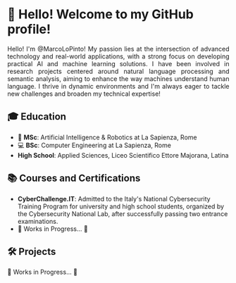 # 👋 Hello! Welcome to my GitHub profile!

<p align="justify">
Hello! I'm @MarcoLoPinto! My passion lies at the intersection of advanced technology and real-world applications, with a strong focus on developing practical AI and machine learning solutions. I have been involved in research projects centered around natural language processing and semantic analysis, aiming to enhance the way machines understand human language. I thrive in dynamic environments and I'm always eager to tackle new challenges and broaden my technical expertise!
</p>

## 🎓 Education
- 🤖 **MSc**: Artificial Intelligence & Robotics at La Sapienza, Rome
- 💻 **BSc**: Computer Engineering at La Sapienza, Rome
- **High School**: Applied Sciences, Liceo Scientifico Ettore Majorana, Latina

## 📚 Courses and Certifications
- **CyberChallenge.IT**: Admitted to the Italy's National Cybersecurity Training Program for university and high school students, organized by the Cybersecurity National Lab, after successfully passing two entrance examinations.
- 🚧 Works in Progress... 🚧

## 🛠️ Projects

🚧 Works in Progress... 🚧

<!--
**MarcoLoPinto/MarcoLoPinto** is a ✨ _special_ ✨ repository because its `README.md` (this file) appears on your GitHub profile.

Here are some ideas to get you started:

- 🔭 I’m currently working on ...
- 🌱 I’m currently learning ...
- 👯 I’m looking to collaborate on ...
- 🤔 I’m looking for help with ...
- 💬 Ask me about ...
- 📫 How to reach me: ...
- 😄 Pronouns: ...
- ⚡ Fun fact: ...
-->
